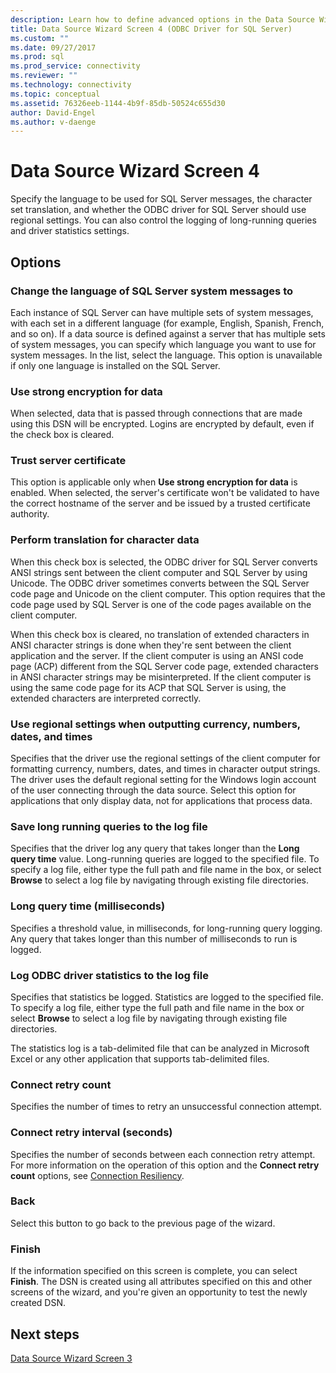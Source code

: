 ```yaml
---
description: Learn how to define advanced options in the Data Source Wizard to create a new ODBC connection to SQL Server.
title: Data Source Wizard Screen 4 (ODBC Driver for SQL Server)
ms.custom: ""
ms.date: 09/27/2017
ms.prod: sql
ms.prod_service: connectivity
ms.reviewer: ""
ms.technology: connectivity
ms.topic: conceptual
ms.assetid: 76326eeb-1144-4b9f-85db-50524c655d30
author: David-Engel
ms.author: v-daenge
---
```

# Data Source Wizard Screen 4

Specify the language to be used for SQL Server messages, the character set translation, and whether the ODBC driver for SQL Server should use regional settings. You can also control the logging of long-running queries and driver statistics settings.

## Options

### Change the language of SQL Server system messages to

Each instance of SQL Server can have multiple sets of system messages, with each set in a different language (for example, English, Spanish, French, and so on). If a data source is defined against a server that has multiple sets of system messages, you can specify which language you want to use for system messages. In the list, select the language. This option is unavailable if only one language is installed on the SQL Server.

### Use strong encryption for data

When selected, data that is passed through connections that are made using this DSN will be encrypted. Logins are encrypted by default, even if the check box is cleared.

### Trust server certificate

This option is applicable only when **Use strong encryption for data** is enabled. When selected, the server's certificate won't be validated to have the correct hostname of the server and be issued by a trusted certificate authority.

### Perform translation for character data

When this check box is selected, the ODBC driver for SQL Server converts ANSI strings sent between the client computer and SQL Server by using Unicode. The ODBC driver sometimes converts between the SQL Server code page and Unicode on the client computer. This option requires that the code page used by SQL Server is one of the code pages available on the client computer.

When this check box is cleared, no translation of extended characters in ANSI character strings is done when they're sent between the client application and the server. If the client computer is using an ANSI code page (ACP) different from the SQL Server code page, extended characters in ANSI character strings may be misinterpreted. If the client computer is using the same code page for its ACP that SQL Server is using, the extended characters are interpreted correctly.

### Use regional settings when outputting currency, numbers, dates, and times

Specifies that the driver use the regional settings of the client computer for formatting currency, numbers, dates, and times in character output strings. The driver uses the default regional setting for the Windows login account of the user connecting through the data source. Select this option for applications that only display data, not for applications that process data.

### Save long running queries to the log file

Specifies that the driver log any query that takes longer than the **Long query time** value. Long-running queries are logged to the specified file. To specify a log file, either type the full path and file name in the box, or select **Browse** to select a log file by navigating through existing file directories.

### Long query time (milliseconds)

Specifies a threshold value, in milliseconds, for long-running query logging. Any query that takes longer than this number of milliseconds to run is logged.

### Log ODBC driver statistics to the log file

Specifies that statistics be logged. Statistics are logged to the specified file. To specify a log file, either type the full path and file name in the box or select **Browse** to select a log file by navigating through existing file directories.

The statistics log is a tab-delimited file that can be analyzed in Microsoft Excel or any other application that supports tab-delimited files.

### Connect retry count

Specifies the number of times to retry an unsuccessful connection attempt.

### Connect retry interval (seconds)

Specifies the number of seconds between each connection retry attempt. For more information on the operation of this option and the **Connect retry count** options, see [Connection Resiliency](../connection-resiliency.md).

### Back

Select this button to go back to the previous page of the wizard.

### Finish

If the information specified on this screen is complete, you can select **Finish**. The DSN is created using all attributes specified on this and other screens of the wizard, and you're given an opportunity to test the newly created DSN.

## Next steps

[Data Source Wizard Screen 3](dsn-wizard-3.md)
